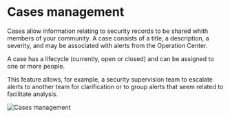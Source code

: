 # Cases management

Cases allow information relating to security records to be shared whith members of your community. A case consists of a title, a description, a severity, and may be associated with alerts from the Operation Center.

A case has a lifecycle (currently, open or closed) and can be assigned to one or more people.

This feature allows, for example, a security supervision team to escalate alerts to another team for clarification or to group alerts that seem related to facilitate analysis.

![Cases management](/assets/operation_center/cases.gif)

